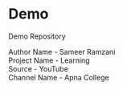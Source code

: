 # Demo
Demo Repository

Author Name - Sameer Ramzani
<BR>
Project Name - Learning
<BR>
Source - YouTube
<BR>
Channel Name - Apna College
